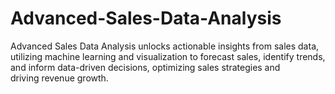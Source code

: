 # Advanced-Sales-Data-Analysis
Advanced Sales Data Analysis unlocks actionable insights from sales data, utilizing machine learning and visualization to forecast sales, identify trends, and inform data-driven decisions, optimizing sales strategies and driving revenue growth.
